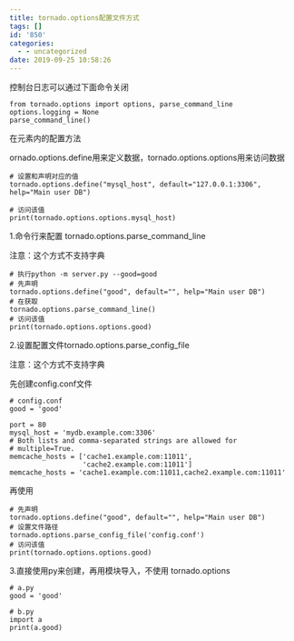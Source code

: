 ```yaml
---
title: tornado.options配置文件方式
tags: []
id: '850'
categories:
  - - uncategorized
date: 2019-09-25 10:58:26
---
```


控制台日志可以通过下面命令关闭

```
from tornado.options import options, parse_command_line
options.logging = None
parse_command_line()
```

在元素内的配置方法

ornado.options.define用来定义数据，tornado.options.options用来访问数据

```
# 设置和声明对应的值
tornado.options.define("mysql_host", default="127.0.0.1:3306", help="Main user DB")

# 访问该值
print(tornado.options.options.mysql_host)
```

1.命令行来配置 tornado.options.parse\_command\_line

注意：这个方式不支持字典

```
# 执行python -m server.py --good=good
# 先声明
tornado.options.define("good", default="", help="Main user DB")
# 在获取
tornado.options.parse_command_line()
# 访问该值
print(tornado.options.options.good)
```

2.设置配置文件tornado.options.parse\_config\_file

注意：这个方式不支持字典

先创建config.conf文件

```
# config.conf
good = 'good'

port = 80
mysql_host = 'mydb.example.com:3306'
# Both lists and comma-separated strings are allowed for
# multiple=True.
memcache_hosts = ['cache1.example.com:11011',
                  'cache2.example.com:11011']
memcache_hosts = 'cache1.example.com:11011,cache2.example.com:11011'
```

再使用

```
# 先声明
tornado.options.define("good", default="", help="Main user DB")
# 设置文件路径
tornado.options.parse_config_file('config.conf')
# 访问该值
print(tornado.options.options.good)
```

3.直接使用py来创建，再用模块导入，不使用 tornado.options

```
# a.py
good = 'good'

# b.py
import a
print(a.good) 
```